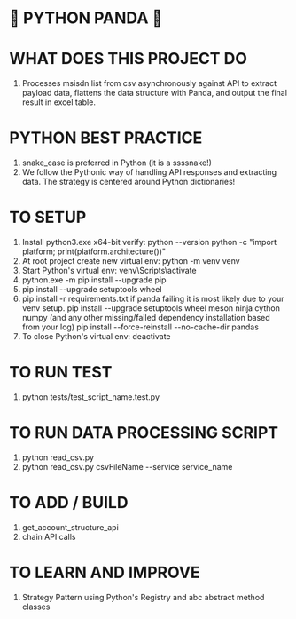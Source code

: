 # 🐍 PYTHON PANDA 🐼

# WHAT DOES THIS PROJECT DO
1) Processes msisdn list from csv asynchronously against API to extract payload data, flattens the data structure with Panda, and output the final result in excel table.

# PYTHON BEST PRACTICE
1) snake_case is preferred in Python (it is a ssssnake!)
2) We follow the Pythonic way of handling API responses and extracting data. The strategy is centered around Python dictionaries!

# TO SETUP
1) Install python3.exe x64-bit
 verify:
 python --version
 python -c "import platform; print(platform.architecture())" 
2) At root project create new virtual env: python -m venv venv 
3) Start Python's virtual env: venv\Scripts\activate
4) python.exe -m pip install --upgrade pip
5) pip install --upgrade setuptools wheel
6) pip install -r requirements.txt
 if panda failing it is most likely due to your venv setup.
 pip install --upgrade setuptools wheel meson ninja cython numpy (and any other missing/failed dependency installation based from your log)
 pip install --force-reinstall --no-cache-dir pandas
7) To close Python's virtual env: deactivate

# TO RUN TEST
1) python tests/test_script_name.test.py

# TO RUN DATA PROCESSING SCRIPT
1) python read_csv.py
2) python read_csv.py csvFileName --service service_name

# TO ADD / BUILD 
1) get_account_structure_api 
2) chain API calls

# TO LEARN AND IMPROVE
1) Strategy Pattern using Python's Registry and abc abstract method classes